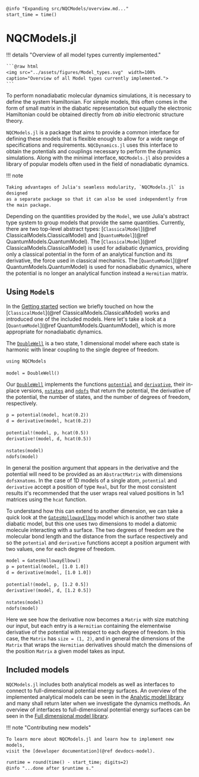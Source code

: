 ```@setup logging
@info "Expanding src/NQCModels/overview.md..."
start_time = time()
```

# NQCModels.jl

!!! details "Overview of all model types currently implemented."

    ```@raw html
    <img src="../assets/figures/Model_types.svg"  width=100% caption="Overview of all Model types currently implemented.">
    ```

To perform nonadiabatic molecular dynamics simulations, it is necessary to define
the system Hamiltonian.
For simple models, this often comes in the form of small matrix in the diabatic
representation but equally the electronic Hamiltonian could be obtained directly
from _ab initio_ electronic structure theory.

`NQCModels.jl` is a package that aims to provide a common interface
for defining these models that is flexible enough to allow for a wide range
of specifications and requirements.
`NQCDynamics.jl` uses this interface to obtain the potentials
and couplings necessary to perform the dynamics simulations.
Along with the minimal interface, `NQCModels.jl` also provides a library of 
popular models often used in the field of nonadiabatic dynamics.

!!! note

    Taking advantages of Julia's seamless modularity, `NQCModels.jl` is designed
    as a separate package so that it can also be used independently from the main package.

Depending on the quantities provided by the `Model`, we use Julia's abstract type system
to group models that provide the same quantities.
Currently, there are two top-level abstract types: [`ClassicalModel`](@ref ClassicalModels.ClassicalModel)
and [`QuantumModel`](@ref QuantumModels.QuantumModel).
The [`ClassicalModel`](@ref ClassicalModels.ClassicalModel)
is used for adiabatic dynamics, providing only a classical potential in 
the form of an analytical function and its derivative, the force used in 
classical mechanics.
The [`QuantumModel`](@ref QuantumModels.QuantumModel) is used for nonadiabatic dynamics,
where the potential is no longer an analytical function instead a `Hermitian` matrix.

## Using `Model`s

In the [Getting started](@ref) section we briefly touched on how the
[`ClassicalModel`](@ref ClassicalModels.ClassicalModel)
works and introduced one of the included models.
Here let's take a look at a [`QuantumModel`](@ref QuantumModels.QuantumModel),
which is more appropriate for nonadiabatic dynamics.

The [`DoubleWell`](@ref) is a two state, 1 dimensional model where each state is harmonic
with linear coupling to the single degree of freedom.

```@example diabaticmodel
using NQCModels

model = DoubleWell()
```

Our [`DoubleWell`](@ref) implements the functions [`potential`](@ref) and [`derivative`](@ref), 
their in-place versions, [`nstates`](@ref) and [`ndofs`](@ref)
that return the potential, the derivative of the potential, the number of states,
and the number of degrees of freedom, respectively.

```@repl diabaticmodel
p = potential(model, hcat(0.2))
d = derivative(model, hcat(0.2))

potential!(model, p, hcat(0.5))
derivative!(model, d, hcat(0.5))

nstates(model)
ndofs(model)
```

In general the position argument that appears in the derivative and the potential
will need to be provided as an `AbstractMatrix` with dimensions `dofs`x`natoms`.
In the case of 1D models of a single atom, `potential` and `derivative` accept a 
position of type `Real`, but for the most consistent results it's recommended that 
the user wraps real valued positions in 1x1 matrices using the `hcat` function.

To understand how this can extend to another dimension, we can take a quick look at the
[`GatesHollowayElbow`](@ref) model which is another two state diabatic model, but this
one uses two dimensions to model a diatomic molecule interacting with a surface.
The two degrees of freedom are the molecular bond length and the distance from the surface 
respectively and so the `potential` and `derivative` functions accept a position argument 
with two values, one for each degree of freedom.

```@repl diabaticmodel
model = GatesHollowayElbow()
p = potential(model, [1.0 1.0])
d = derivative(model, [1.0 1.0])

potential!(model, p, [1.2 0.5])
derivative!(model, d, [1.2 0.5])

nstates(model)
ndofs(model)
```

Here we see how the derivative now becomes a `Matrix` with size matching our input,
but each entry is a `Hermitian` containing the elementwise derivative of the potential
with respect to each degree of freedom.
In this case, the `Matrix` has `size = (1, 2)`, and in general the dimensions of the `Matrix`
that wraps the `Hermitian` derivatives should match the dimensions of the position `Matrix`
a given model takes as input.

## Included models

`NQCModels.jl` includes both analytical models as well as interfaces to connect to full-dimensional potential energy surfaces.
An overview of the implemented analytical models can be seen in the [Analytic model library](@ref) and
many shall return later when we investigate the dynamics methods.
An overview of interfaces to full-dimensional potential energy surfaces can be seen in the [Full dimensional model library](@ref).

!!! note "Contributing new models"

    To learn more about NQCModels.jl and learn how to implement new models,
    visit the [developer documentation](@ref devdocs-model).

```@setup logging
runtime = round(time() - start_time; digits=2)
@info "...done after $runtime s."
```
